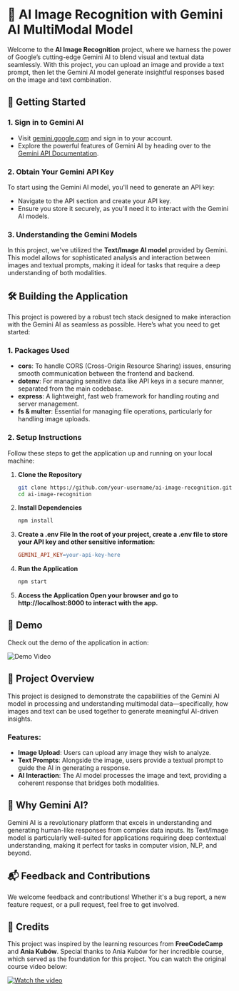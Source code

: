 # 🎨 AI Image Recognition with Gemini AI MultiModal Model

Welcome to the **AI Image Recognition** project, where we harness the power of Google’s cutting-edge Gemini AI to blend visual and textual data seamlessly. With this project, you can upload an image and provide a text prompt, then let the Gemini AI model generate insightful responses based on the image and text combination.

## 🚀 Getting Started

### 1. Sign in to Gemini AI
- Visit [gemini.google.com](https://gemini.google.com) and sign in to your account.
- Explore the powerful features of Gemini AI by heading over to the [Gemini API Documentation](https://ai.google.dev/gemini-api/docs).

### 2. Obtain Your Gemini API Key
To start using the Gemini AI model, you'll need to generate an API key:
- Navigate to the API section and create your API key.
- Ensure you store it securely, as you'll need it to interact with the Gemini AI models.

### 3. Understanding the Gemini Models
In this project, we've utilized the **Text/Image AI model** provided by Gemini. This model allows for sophisticated analysis and interaction between images and textual prompts, making it ideal for tasks that require a deep understanding of both modalities.

## 🛠️ Building the Application

This project is powered by a robust tech stack designed to make interaction with the Gemini AI as seamless as possible. Here’s what you need to get started:

### 1. Packages Used
- **cors**: To handle CORS (Cross-Origin Resource Sharing) issues, ensuring smooth communication between the frontend and backend.
- **dotenv**: For managing sensitive data like API keys in a secure manner, separated from the main codebase.
- **express**: A lightweight, fast web framework for handling routing and server management.
- **fs & multer**: Essential for managing file operations, particularly for handling image uploads.

### 2. Setup Instructions

Follow these steps to get the application up and running on your local machine:

1. **Clone the Repository**
   ```bash
   git clone https://github.com/your-username/ai-image-recognition.git
   cd ai-image-recognition
2. **Install Dependencies**
   ```bash
   npm install
4. **Create a .env File In the root of your project, create a .env file to store your API key and other sensitive information:**
   ```makefile
   GEMINI_API_KEY=your-api-key-here
6. **Run the Application**
   ```bash
   npm start
8. **Access the Application Open your browser and go to http://localhost:8000 to interact with the app.**

## 🎥 Demo

Check out the demo of the application in action:

![Demo Video](https://i.giphy.com/media/v1.Y2lkPTc5MGI3NjExZ3E5ZHZiOXFxdmJjMTVzdnc4a2c3c3dwZmE0YzhtMm5jYTU0a2I5eiZlcD12MV9pbnRlcm5hbF9naWZfYnlfaWQmY3Q9Zw/3l77V2txOJaV2hTN6q/giphy.gif)

## 🎯 Project Overview

This project is designed to demonstrate the capabilities of the Gemini AI model in processing and understanding multimodal data—specifically, how images and text can be used together to generate meaningful AI-driven insights.

### Features:
- **Image Upload**: Users can upload any image they wish to analyze.
- **Text Prompts**: Alongside the image, users provide a textual prompt to guide the AI in generating a response.
- **AI Interaction**: The AI model processes the image and text, providing a coherent response that bridges both modalities.

## 🌟 Why Gemini AI?

Gemini AI is a revolutionary platform that excels in understanding and generating human-like responses from complex data inputs. Its Text/Image model is particularly well-suited for applications requiring deep contextual understanding, making it perfect for tasks in computer vision, NLP, and beyond.

## 📬 Feedback and Contributions

We welcome feedback and contributions! Whether it's a bug report, a new feature request, or a pull request, feel free to get involved.

## 🙏 Credits

This project was inspired by the learning resources from **FreeCodeCamp** and **Ania Kubów**. Special thanks to Ania Kubów for her incredible course, which served as the foundation for this project. You can watch the original course video below:

[![Watch the video](https://img.youtube.com/vi/vXjOywyMBN8/maxresdefault.jpg)](https://www.youtube.com/watch?v=vXjOywyMBN8)

